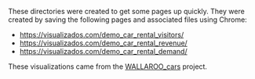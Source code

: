 These directories were created to get some pages up quickly. They were created by saving the following pages and associated files using Chrome:

* https://visualizados.com/demo_car_rental_visitors/
* https://visualizados.com/demo_car_rental_revenue/
* https://visualizados.com/demo_car_rental_demand/

These visualizations came from the [WALLAROO_cars](https://github.com/WallarooLabs/demo-visualization) project.
